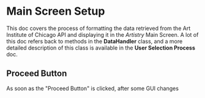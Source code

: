 # Main Screen Setup

This doc covers the process of formatting the data retrieved from the Art Institute of Chicago API and displaying it in the _Artistry_ Main Screen. A lot of this doc refers back to methods in the **DataHandler** class, and a more detailed description of this class is available in the **User Selection Process** doc.

## Proceed Button

As soon as the "Proceed Button" is clicked, after some GUI changes 


